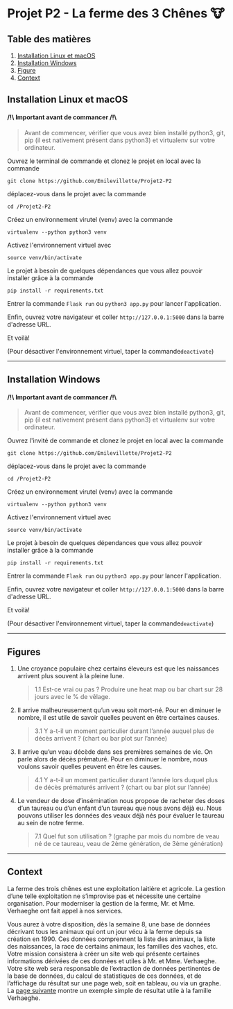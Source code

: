 # Projet P2 - La ferme des 3 Chênes 🐮

## Table des matières
1. [Installation Linux et macOS](#Installation-Linux-et-macSO)
2. [Installation Windows](#Installation-Windows)
3. [Figure](#Figure)
4. [Context](#Context)

## Installation Linux et macOS
#### /!\ Important avant de commancer /!\ 
> Avant de commencer, vérifier que vous avez bien installé python3, git, pip (il est nativement présent dans python3) et virtualenv sur votre ordinateur.

Ouvrez le terminal de commande et clonez le projet en local avec la commande 
```
git clone https://github.com/Emilevillette/Projet2-P2
```
déplacez-vous dans le projet avec la commande
```
cd /Projet2-P2
```
Créez un environnement virutel (venv) avec la commande
```
virtualenv --python python3 venv
```
Activez l'environnement virtuel avec
```
source venv/bin/activate
```
Le projet à besoin de quelques dépendances que vous allez pouvoir installer grâce à la commande
```
pip install -r requirements.txt
```
Entrer la commande ```Flask run``` ou ```python3 app.py``` pour lancer l'application.

Enfin, ouvrez votre navigateur et coller ```http://127.0.0.1:5000``` dans la barre d'adresse URL.

Et voilà! 

(Pour désactiver l'environnement virtuel, taper la commande```deactivate```)

<hr>

## Installation Windows
#### /!\ Important avant de commancer /!\ 
> Avant de commencer, vérifier que vous avez bien installé python3, git, pip (il est nativement présent dans python3) et virtualenv sur votre ordinateur.

Ouvrez l'invité de commande et clonez le projet en local avec la commande 
```
git clone https://github.com/Emilevillette/Projet2-P2
```
déplacez-vous dans le projet avec la commande
```
cd /Projet2-P2
```
Créez un environnement virutel (venv) avec la commande
```
virtualenv --python python3 venv
```
Activez l'environnement virtuel avec
```
source venv/bin/activate
```
Le projet à besoin de quelques dépendances que vous allez pouvoir installer grâce à la commande
```
pip install -r requirements.txt
```
Entrer la commande ```Flask run``` ou ```python3 app.py``` pour lancer l'application.

Enfin, ouvrez votre navigateur et coller ```http://127.0.0.1:5000``` dans la barre d'adresse URL.

Et voilà! 

(Pour désactiver l'environnement virtuel, taper la commande```deactivate```)

<hr>

## Figures
1. Une croyance populaire chez certains éleveurs est que les naissances arrivent plus souvent à la pleine lune.
    > 1.1 Est-ce vrai ou pas ? Produire une heat map ou bar chart sur 28 jours avec le % de vêlage.

3. Il arrive malheureusement qu’un veau soit mort-né. Pour en diminuer le nombre, il est utile de savoir quelles peuvent en être certaines causes. 
    > 3.1 Y a-t-il un moment particulier durant l’année auquel plus de décès arrivent ? (chart ou bar plot sur l’année)
   
4. Il arrive qu’un veau décède dans ses premières semaines de vie. On parle alors de décès prématuré. Pour en diminuer le nombre, nous voulons savoir quelles peuvent en être les causes.
    > 4.1 Y a-t-il un moment particulier durant l’année lors duquel plus de décès prématurés arrivent ? (chart ou bar plot sur l’année)
    
7. Le vendeur de dose d’insémination nous propose de racheter des doses d’un taureau ou d’un enfant d’un taureau que nous avons déjà eu. Nous pouvons utiliser les données des veaux déjà nés pour évaluer le taureau au sein de notre ferme.
    > 7.1 Quel fut son utilisation ? (graphe par mois du nombre de veau né de ce taureau, veau de 2ème génération, de 3ème génération)

<hr>

## Context 
La ferme des trois chênes est une exploitation laitière et agricole. La gestion d’une telle exploitation ne s’improvise pas et nécessite une certaine organisation. Pour moderniser la gestion de la ferme, Mr. et Mme. Verhaeghe ont fait appel à nos services.

Vous aurez à votre disposition, dès la semaine 8, une base de données décrivant tous les animaux qui ont un jour vécu à la ferme depuis sa création en 1990. Ces données comprennent la liste des animaux, la liste des naissances, la race de certains animaux, les familles des vaches, etc. Votre mission consistera à créer un site web qui présente certaines informations dérivées de ces données et utiles à Mr. et Mme. Verhaeghe. Votre site web sera responsable de l’extraction de données pertinentes de la base de données, du calcul de statistiques de ces données, et de l’affichage du résultat sur une page web, soit en tableau, ou via un graphe. La [page suivante](http://linfo1002.eu.pythonanywhere.com) montre un exemple simple de résultat utile à la famille Verhaeghe.
